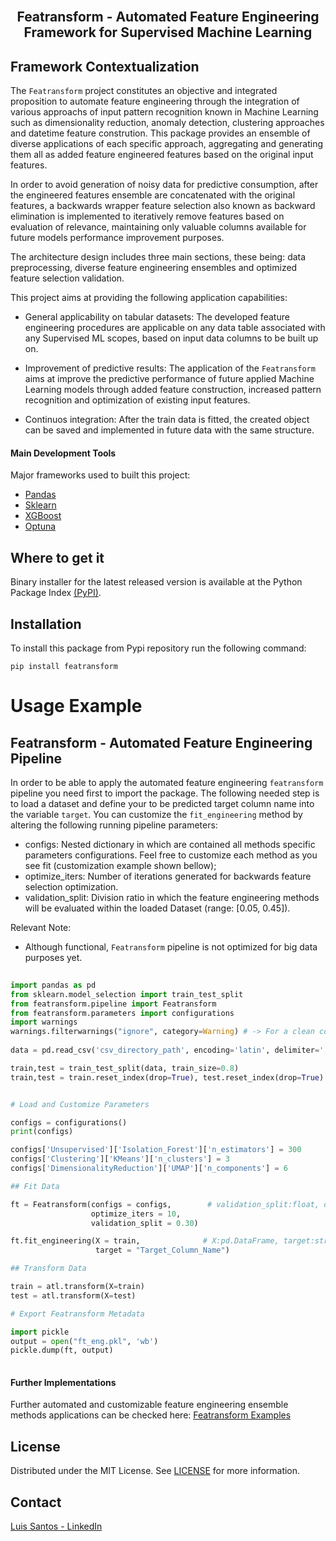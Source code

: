 <br>
<p align="center">
  <h2 align="center"> Featransform - Automated Feature Engineering Framework for Supervised Machine Learning
  <br>
  
## Framework Contextualization <a name = "ta"></a>

The `Featransform` project constitutes an objective and integrated proposition to automate feature engineering through the integration of various approachs of input pattern recognition known in Machine Learning such as dimensionality reduction, anomaly detection, clustering approaches and datetime feature constrution. This package provides an ensemble of diverse applications of each specific approach, aggregating and generating them all as added feature engineered features based on the original input features. 

In order to avoid generation of noisy data for predictive consumption, after the engineered features ensemble are concatenated with the original features, a backwards wrapper feature selection also known as backward elimination is implemented to iteratively remove features based on evaluation of relevance, maintaining only valuable columns available for future models performance improvement purposes.

The architecture design includes three main sections, these being: data preprocessing, diverse feature engineering ensembles and optimized feature selection validation.

This project aims at providing the following application capabilities:

* General applicability on tabular datasets: The developed feature engineering procedures are applicable on any data table associated with any Supervised ML scopes, based on input data columns to be built up on.
    
* Improvement of predictive results: The application of the `Featransform` aims at improve the predictive performance of future applied Machine Learning models through added feature construction, increased pattern recognition and optimization of existing input features.

* Continuos integration: After the train data is fitted, the created object can be saved and implemented in future data with the same structure. 
   
#### Main Development Tools <a name = "pre1"></a>

Major frameworks used to built this project: 

* [Pandas](https://pandas.pydata.org/)
* [Sklearn](https://scikit-learn.org/stable/)
* [XGBoost](https://xgboost.readthedocs.io/en/stable/)
* [Optuna](https://optuna.org/)
    
## Where to get it <a name = "ta"></a>
    
Binary installer for the latest released version is available at the Python Package Index [(PyPI)](https://pypi.org/project/featransform/).   

## Installation  

To install this package from Pypi repository run the following command:

```
pip install featransform
```

# Usage Example
    
## Featransform - Automated Feature Engineering Pipeline

In order to be able to apply the automated feature engineering `featransform` pipeline you need first to import the package. 
The following needed step is to load a dataset and define your to be predicted target column name into the variable `target`.
You can customize the `fit_engineering` method by altering the following running pipeline parameters:
* configs: Nested dictionary in which are contained all methods specific parameters configurations. Feel free to customize each method as you see fit (customization example shown bellow);
* optimize_iters: Number of iterations generated for backwards feature selection optimization.
* validation_split: Division ratio in which the feature engineering methods will be evaluated within the loaded Dataset (range: [0.05, 0.45]).



Relevant Note:
* Although functional, `Featransform` pipeline is not optimized for big data purposes yet.

```py
    
import pandas as pd
from sklearn.model_selection import train_test_split
from featransform.pipeline import Featransform
from featransform.parameters import configurations
import warnings
warnings.filterwarnings("ignore", category=Warning) # -> For a clean console
    
data = pd.read_csv('csv_directory_path', encoding='latin', delimiter=',') # Dataframe Loading Example

train,test = train_test_split(data, train_size=0.8)
train,test = train.reset_index(drop=True), test.reset_index(drop=True) # -> Required 


# Load and Customize Parameters

configs = configurations()
print(configs)

configs['Unsupervised']['Isolation_Forest']['n_estimators'] = 300
configs['Clustering']['KMeans']['n_clusters'] = 3
configs['DimensionalityReduction']['UMAP']['n_components'] = 6

## Fit Data

ft = Featransform(configs = configs,        # validation_split:float, optimize_iters:int 
                  optimize_iters = 10,
                  validation_split = 0.30) 

ft.fit_engineering(X = train,              # X:pd.DataFrame, target:str="Target_Column"
                   target = "Target_Column_Name")

## Transform Data 

train = atl.transform(X=train)
test = atl.transform(X=test)

# Export Featransform Metadata

import pickle
output = open("ft_eng.pkl", 'wb')
pickle.dump(ft, output)
    
```  

#### Further Implementations

Further automated and customizable feature engineering ensemble methods applications can be checked here: [Featransform Examples](https://github.com/TsLu1s/Featransform/tree/main/examples)

## License

Distributed under the MIT License. See [LICENSE](https://github.com/TsLu1s/Featransform/blob/main/LICENSE) for more information.

## Contact 
 
[Luis Santos - LinkedIn](https://www.linkedin.com/in/lu%C3%ADsfssantos/)

